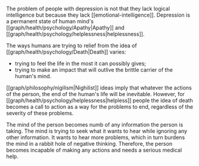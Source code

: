 The problem of people with depression is not that they lack logical intelligence but because they lack [[emotional-intelligence]]. Depression is a permanent state of human mind's [[graph/health/psychology/Apathy|Apathy]] and [[graph/health/psychology/helplessness|helplessness]].

The ways humans are trying to relief from the idea of [[graph/health/psychology/Death|Death]] varies:
- trying to feel the life in the most it can possibly gives;
- trying to make an impact that will outlive the brittle carrier of the human's mind.

[[graph/philosophy/nigilism|Nighilist]] ideas imply that whatever the actions of the person, the end of the human's life will be inevitable. However, for [[graph/health/psychology/helplessness|helpless]] people the idea of death becomes a call to action as a way for the problems to end, regardless of the severity of these problems.

The mind of the person becomes numb of any information the person is taking. The mind is trying to seek what it wants to hear while ignoring any other information. It wants to hear more problems, which in turn burdens the mind in a rabbit hole of negative thinking. Therefore, the person becomes incapable of making any actions and needs a serious medical help. 